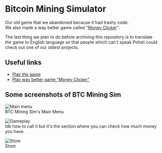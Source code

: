 # Bitcoin Mining Simulator
Our old game that we abandoned because it had trashy code.<br>
We also made a way better game called "[Money Clicker](https://money-clicker.glitch.me)".

The last thing we plan to do before archiving this repository is to translate the game to English language so that people which can't speak Polish could check out one of our oldest projects.

## Useful links
* [Play the game](https://indexed.pl/Bitcoin-Mining-Simulator/)
* [Play way better game "Money Clicker"](https://moneyclicker.indexed.pl)

## Some screenshots of BTC Mining Sim

![Main menu](https://cdn.discordapp.com/attachments/653672198736969739/739871623561347112/unknown.png)<br>
BTC Mining Sim's Main Menu

![Gameplay](https://media.discordapp.net/attachments/653672198736969739/739871622764298401/unknown-kopia.png)<br>
Idk how to call it but it's the section where you can check how much money you have.

![Store](https://media.discordapp.net/attachments/653672198736969739/739871622806241361/unknown-kopia_2.png)<br>
Store
